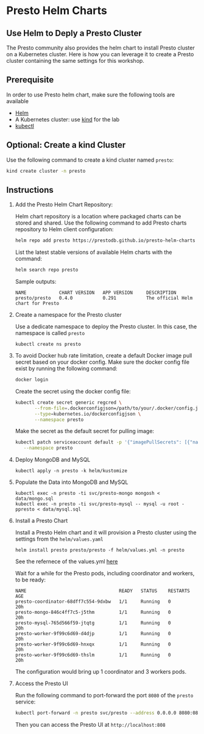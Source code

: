 # Presto Helm Charts

## Use Helm to Deply a Presto Cluster
The Presto community also provides the helm chart to install Presto cluster on a
Kubernetes cluster. Here is how you can leverage it to create a Presto cluster
containing the same settings for this workshop.

## Prerequisite
In order to use Presto helm chart, make sure the following tools are available

- [Helm](https://helm.sh/docs/intro/install/)
- A Kubernetes cluster: use [kind](https://kind.sigs.k8s.io/docs/user/quick-start/#installation) for the lab
- [kubectl](https://kubernetes.io/docs/tasks/tools/#kubectl)

## Optional: Create a kind Cluster ###

Use the following command to create a kind cluster named `presto`:

```sh
kind create cluster -n presto
```

## Instructions

1. Add the Presto Helm Chart Repository:

    Helm chart repository is a location where packaged charts can be stored and shared.
    Use the following command to add Presto charts repository to Helm client configuration:
    ```sh
    helm repo add presto https://prestodb.github.io/presto-helm-charts
    ```
    List the latest stable versions of available Helm charts with the command:
    ```sh
    helm search repo presto
    ```
    Sample outputs:
    ```
    NAME            CHART VERSION   APP VERSION     DESCRIPTION
    presto/presto   0.4.0           0.291           The official Helm chart for Presto
    ```

2. Create a namespace for the Presto cluster

    Use a dedicate namespace to deploy the Presto cluster. In this case, the namespace is
    called `presto`
    ```
    kubectl create ns presto
    ```

3. To avoid Docker hub rate limitation, create a default Docker image pull secret based on your docker config.
   Make sure the docker config file exist by running the following command:
   ```sh
   docker login
   ```
   Create the secret using the docker config file:
   ```sh
   kubectl create secret generic regcred \
          --from-file=.dockerconfigjson=/path/to/your/.docker/config.json \
          --type=kubernetes.io/dockerconfigjson \
          --namespace presto
   ```
   Make the secret as the default secret for pulling image:
   ```sh
   kubectl patch serviceaccount default -p '{"imagePullSecrets": [{"name": "regcred"}]}' \
      --namespace presto
   ```


4. Deploy MongoDB and MySQL

    ```
    kubectl apply -n presto -k helm/kustomize
    ```

5. Populate the Data into MongoDB and MySQL

    ```
    kubectl exec -n presto -ti svc/presto-mongo mongosh < data/mongo.sql
    kubectl exec -n presto -ti svc/presto-mysql -- mysql -u root -ppresto < data/mysql.sql
    ```

6. Install a Presto Chart

    Install a Presto Helm chart and it will provision a Presto cluster using the settings from the `helm/values.yaml`
    ```
    helm install presto presto/presto -f helm/values.yml -n presto
    ```
    See the refernece of the values.yml [here](https://github.com/prestodb/presto-helm-charts/blob/main/charts/presto/values.yaml)

    Wait for a while for the Presto pods, including coordinator and workers, to be ready:
    ```
    NAME                                  READY   STATUS    RESTARTS   AGE
    presto-coordinator-68dff7c554-9dxbw   1/1     Running   0          20h
    presto-mongo-846c4ff7c5-j5thm         1/1     Running   0          20h
    presto-mysql-765d566f59-jtqtg         1/1     Running   0          20h
    presto-worker-9f99c6d69-d4djp         1/1     Running   0          20h
    presto-worker-9f99c6d69-hnxqx         1/1     Running   0          20h
    presto-worker-9f99c6d69-thslm         1/1     Running   0          20h
    ```
    The configuration would bring up 1 coordinator and 3 workers pods.

7. Access the Presto UI

    Run the following command to port-forward the port `8080` of the `presto` service:
    ```sh
    kubectl port-forward -n presto svc/presto --address 0.0.0.0 8080:08080
    ```
    Then you can access the Presto UI at `http://localhost:808`